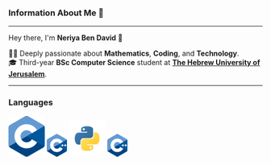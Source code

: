 ### Information About Me 🙇
---

Hey there, I'm **Neriya Ben David** 👋  


👨‍🔬 Deeply passionate about **Mathematics**, **Coding**, and **Technology**.   
🎓 Third-year **BSc Computer Science** student at **[The Hebrew University of Jerusalem](https://en.huji.ac.il/)**.

---  
### Languages
[![C Icon](logos/c.png)](https://www.java.com/en/)
[![CPP Icon](logos/cpp.png)](https://www.java.com/en/)
[![Python Icon](logos/python.png)](https://www.java.com/en/)
[![CPP Icon](logos/cpp1.png)](https://www.java.com/en/)




<!--
**neriabd/neriabd** is a ✨ _special_ ✨ repository because its `README.md` (this file) appears on your GitHub profile.

Here are some ideas to get you started:

- 🔭 I’m currently working on ...
- 🌱 I’m currently learning ...
- 👯 I’m looking to collaborate on ...
- 🤔 I’m looking for help with ...
- 💬 Ask me about ...
- 📫 How to reach me: ...
- 😄 Pronouns: ...
- ⚡ Fun fact: ...
-->
